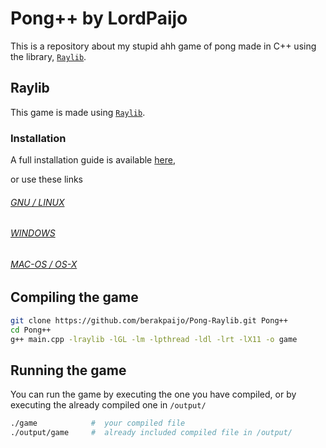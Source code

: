# Pong++ by LordPaijo

This is a repository about my stupid ahh game of pong made in C++ using the library, [`Raylib`](https://github.com/raysan5/raylib).

## Raylib
This game is made using [`Raylib`](https://github.com/raysan5/raylib).
### Installation
A full installation guide is available [here](https://github.com/raysan5/raylib?tab=readme-ov-file#),

or use these links
###### [GNU / LINUX](https://github.com/raysan5/raylib/wiki/Working-on-GNU-Linux)
###### [WINDOWS](https://github.com/raysan5/raylib/wiki/Working-on-Windows) 
###### [MAC-OS / OS-X](https://github.com/raysan5/raylib/wiki/Working-on-macOS)

## Compiling the game
```bash
git clone https://github.com/berakpaijo/Pong-Raylib.git Pong++
cd Pong++
g++ main.cpp -lraylib -lGL -lm -lpthread -ldl -lrt -lX11 -o game
```
## Running the game
You can run the game by executing the one you have compiled, or by executing the already compiled one in `/output/`
```bash
./game            #  your compiled file
./output/game     #  already included compiled file in /output/
```

